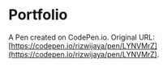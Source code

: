 # Portfolio

A Pen created on CodePen.io. Original URL: [https://codepen.io/rizwijaya/pen/LYNVMrZ](https://codepen.io/rizwijaya/pen/LYNVMrZ).


